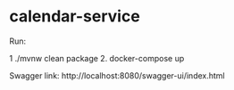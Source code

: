 # calendar-service

Run:

1 ./mvnw clean package
2. docker-compose up

Swagger link: http://localhost:8080/swagger-ui/index.html
